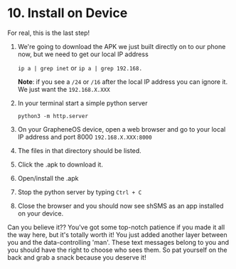 # 10. Install on Device

For real, this is the last step!

1. We're going to download the APK we just built directly on to our phone now, but we need to get our local IP address  


   `ip a | grep inet` or `ip a | grep 192.168.`  


   **Note**: if you see a `/24` or `/16` after the local IP address you can ignore it. We just want the `192.168.X.XXX`  

2. In your terminal start a simple python server  


   `python3 -m http.server`  

3. On your GrapheneOS device, open a web browser and go to your local IP address and port 8000  `192.168.X.XXX:8000` 
4. The files in that directory should be listed. 
5. Click the .apk to download it. 
6. Open/install the .apk 
7. Stop the python server by typing `Ctrl + C` 
8. Close the browser and you should now see shSMS as an app installed on your device.

Can you believe it?? You've got some top-notch patience if you made it all the way here, but it's totally worth it! You just added another layer between you and the data-controlling 'man'. These text messages belong to you and you should have the right to choose who sees them. So pat yourself on the back and grab a snack because you deserve it!


